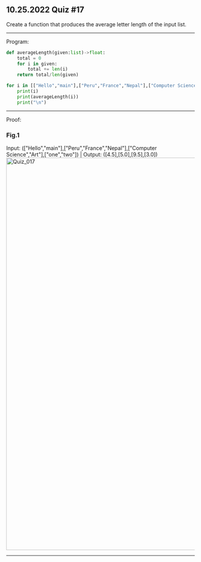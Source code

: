 ## 10.25.2022 Quiz #17

Create a function that produces the average letter length of the input list.

------------------------------------------------------------------------

Program:
```.py
def averageLength(given:list)->float:
    total = 0
    for i in given:
        total += len(i)
    return total/len(given)

for i in [["Hello","main"],["Peru","France","Nepal"],["Computer Science","Art"],["one","two"]]:
    print(i)
    print(averageLength(i))
    print("\n")
```

------------------------------------------------------------------------

Proof:
### Fig.1
Input: (["Hello","main"],["Peru","France","Nepal"],["Computer Science","Art"],["one","two"]) | Output: ([4.5],[5.0],[9.5],[3.0])
<img width="1047" alt="Quiz_017" src="https://user-images.githubusercontent.com/112055140/198179901-e84ffe89-527b-4258-a27c-d47d468f373b.png">

------------------------------------------------------------------------
